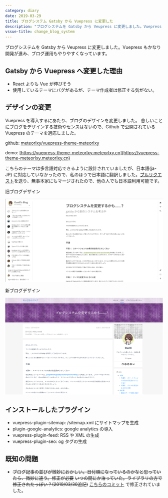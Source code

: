 ```yaml
---
category: diary
date: 2019-03-29
title: ブログシステム Gatsby から Vuepress に変更した
description: "ブログシステムを Gatsby から Veupress に変更しました。Vuepress もかなり開発が進み、ブログ運用もやりやすくなっています。"
vssue-title: change_blog_system
---
```


ブログシステムを Gatsby から Veupress に変更しました。Vuepress もかなり開発が進み、ブログ運用もやりやすくなっています。

<!-- more -->

## Gatsby から Vuepress へ変更した理由

- React よりも Vue が伸びそう
- 使用しているテーマにバグがあるが、テーマ作成者は修正する気がない。

## デザインの変更

Vuepress を導入するにあたり、ブログのデザインを変更しました。
悲しいことにブログをデザインする技術やセンスはないので、Github で公開されている Vuepress のテーマを適応しました。

github: [meteorlxy/vuepress-theme-meteorlxy](https://github.com/meteorlxy/vuepress-theme-meteorlxy)

demo: [https://vuepress-theme-meteorlxy.meteorlxy.cn](https://vuepress-theme-meteorlxy.meteorlxy.cn)

こちらのテーマは多言語対応できるように設計されていましたが、日本語(ja-JP) に対応していなかったので、私のほうで日本語に翻訳しました。[プルリクエスト](https://github.com/meteorlxy/vuepress-theme-meteorlxy/commit/d39a5ca)を送り、無事本家にもマージされたので、他の人でも日本語利用可能です。

旧ブログデザイン

![旧ブログ](./images/old_blog.png)

新ブログデザイン

![現在のブログ](./images/new_blog.png)

## インストールしたプラグイン

- vuepress-plugin-sitemap: /sitemap.xml にサイトマップを生成
- plugin-google-analytics: google analytics の導入
- vuepress-plugin-feed: RSS や XML の生成
- vuepress-plugin-seo: og タグの生成

## 既知の問題

- ~~ブログ記事の並びが微妙におかしい。日付順になっているのかなと思っていたら、微妙に違う。修正が必要~~ ~~いつの間にか治っていた。ライブラリの方で修正されたっぽい？(2019/03/30追記)~~ [こちらのコミット](https://github.com/meteorlxy/vuepress-theme-meteorlxy/commit/7da22552d4254f77529cc4af4f22a6a01267eb3a) で修正されていました。
